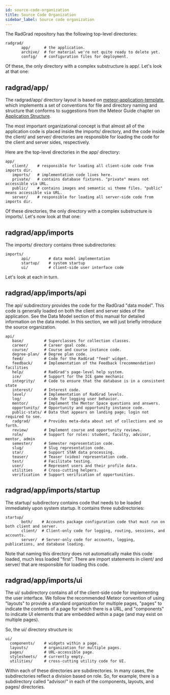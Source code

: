 ```yaml
---
id: source-code-organization
title: Source Code Organization
sidebar_label: Source code organization
---
```


The RadGrad repository has the following top-level directories:

```
radgrad/
       app/      # the application.
       archive/  # for material we're not quite ready to delete yet.
       config/   # configuration files for deployment.
```

Of these, the only directory with a complex substructure is app/. Let's look at that one:

## radgrad/app/

The radgrad/app/ directory layout is based on [meteor-application-template](http://ics-software-engineering.github.io/meteor-application-template/), which implements a set of conventions for file and directory naming and structure that conforms to suggestions from the Meteor Guide chapter on [Application Structure](http://guide.meteor.com/structure.html). 

The most important organizational concept is that almost all of the application code is placed inside the imports/ directory, and the code inside the client/ and server/ directories are responsible for loading the code for the client and server sides, respectively.

Here are the top-level directories in the app/ directory:

```
app/
   client/    # responsible for loading all client-side code from imports dir.             
   imports/   # implementation code lives here.
   private/   # contains database fixtures. "private" means not accessible via URL.
   public/    # contains images and semantic ui theme files. "public" means accessible via URL.
   server/    # responsible for loading all server-side code from imports dir.
```
Of these directories, the only directory with a complex substructure is imports/.  Let's now look at that one:

## radgrad/app/imports

The imports/ directory contains three subdirectories:

```
imports/
       api/        # data model implementation
       startup/    # system startup
       ui/         # client-side user interface code
```

Let's look at each in turn.

## radgrad/app/imports/api

The api/ subdirectory provides the code for the RadGrad "data model". This code is generally loaded on both the client and server sides of the application.  See the Data Model section of this manual for detailed information on the data model. In this section, we will just briefly introduce the source organization.

```
api/ 
   base/         # Superclasses for collection classes.
   career/       # Career goal code.
   course/       # Course and course instance code.
   degree-plan/  # Degree plan code.
   feed/         # Code for the RadGrad "feed" widget.
   feedback/     # Implementation of the Feedback (recommendation) facilities
   help/         # RadGrad's page-level help system.
   ice/          # Support for the ICE game mechanic
   integrity/    # Code to ensure that the database is in a consistent state
   interest/     # Interest code.
   level/        # Implementation of RadGrad levels.
   log/          # Code for logging user behavior.
   mentor/       # Implement the Mentor Space questions and answers.
   opportunity/  # Opportunity and opportunity instance code.
   public-stats/ # Data that appears on landing page; login not required to see.
   radgrad/      # Provides meta-data about set of collections and so forth.
   review/       # Implement course and opportunity reviews.
   role/         # Support for roles: student, faculty, advisor, mentor, admin 
   semester/     # Semester representation code.
   slug/         # Slug representation code.
   star/         # Support STAR data processing.
   teaser/       # Teaser (video) representation code.
   test/         # Facilitate testing.
   user/         # Represent users and their profile data.
   utilities     # Cross-cutting helpers.
   verification  # Support verification of opportunities. 
```

## radgrad/app/imports/startup

The startup/ subdirectory contains code that needs to be loaded immediately upon system startup. It contains three subdirectories:

```
startup/
       both/    # Accounts package configuration code that must run on both client and server.
       client/  # Client-only code for logging, routing, sessions, and accounts.
       server/  # Server-only code for accounts, logging, publications, and database loading.
```

Note that naming this directory does not automatically make this code loaded, much less loaded "first".  There are import
statements in client/ and server/ that are responsible for loading this code. 

## radgrad/app/imports/ui

The ui/ subdirectory contains all of the client-side code for implementing the user interface. We follow the recommended Meteor convention of using "layouts" to provide a standard organization for multiple pages, "pages" to indicate the contents of a page for which there is a URL, and "components" to indicate UI elements that are embedded within a page (and may exist on multiple pages).

So, the ui/ directory structure is:

```
ui/
  components/    # widgets within a page.
  layouts/       # organization for multiple pages.     
  pages/         # URL-accessible page.
  stylesheets/   # currently empty.
  utilities/     # cross-cutting utility code for UI.
```

Within each of these directories are subdirectories. In many cases, the subdirectories reflect a division based on role. So, for example, there is a subdirectory called "advisor/" in each of the components, layouts, and pages/ directories. 

